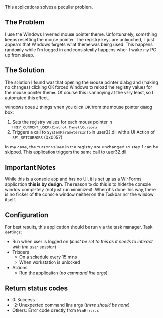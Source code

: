 This applications solves a peculiar problem.

## The Problem
I use the Windows Inverted mouse pointer theme. Unfortunately, something keeps resetting the mouse pointer.
The registry keys are untouched, it just appears that Windows forgets what theme was being used.
This happens randomly while I'm logged in and consistently happens when I wake my PC up from sleep.

## The Solution
The solution I found was that opening the mouse pointer dialog and (making no changes) clicking OK forced Windows
to reload the registry values for the mouse pointer theme. Of course this is annoying at the very least, so I
automated this effect.

Windows does 2 things when you click OK from the mouse pointer dialog box:
1. Sets the registry values for each mouse pointer in `HKEY_CURRENT_USER\Control Panel\Cursors`
2. Triggers a call to `SystemParametersInfo` in user32.dll with a UI Action of `SPI_SETCURSORS` (0x0057)

In my case, the cursor values in the registry are unchanged so step 1 can be skipped. This application triggers
the same call to user32.dll.

## Important Notes
While this is a console app and has no UI, it is set up as a WinForms application __this is by design__.
The reason to do this is to hide the console window completely (not just run minimized). When it's done
this way, there is no flicker of the console window neither on the Taskbar nor the window itself.

## Configuration
For best results, this application should be run via the task manager.
Task settings:
* Run when user is logged on (_must be set to this as it needs to interact with the user session_)
* Triggers
  * On a schedule every 15 mins
  * When workstation is unlocked
* Actions
  * Run the applicaiton (_no command line args_)

## Return status codes
* 0: Success
* -2: Unexpected command line args (_there should be none_)
* Others: Error code directly from `WinError.c`
